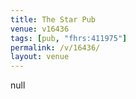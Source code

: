 ```yaml
---
title: The Star Pub
venue: v16436
tags: [pub, "fhrs:411975"]
permalink: /v/16436/
layout: venue
---
```

null